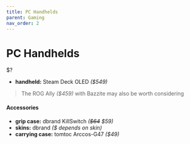 ```yaml
---
title: PC Handhelds
parent: Gaming
nav_order: 2
---
```

# PC Handhelds

$?

- **handheld:** Steam Deck OLED *($549)*

> The ROG Ally *($459)* with Bazzite may also be worth considering

#### Accessories

- **grip case:** dbrand KillSwitch *(~~$64~~ $59)*
- **skins:** dbrand *($ depends on skin)*
- **carrying case:** tomtoc Arccos-G47 *($49)*